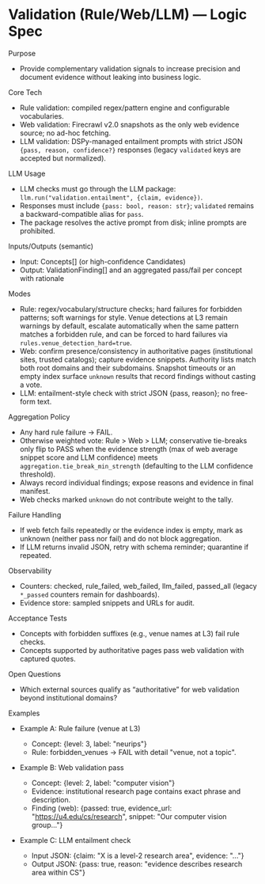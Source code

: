 # Validation (Rule/Web/LLM) — Logic Spec

Purpose
- Provide complementary validation signals to increase precision and document evidence without leaking into business logic.

Core Tech
- Rule validation: compiled regex/pattern engine and configurable vocabularies.
- Web validation: Firecrawl v2.0 snapshots as the only web evidence source; no ad-hoc fetching.
- LLM validation: DSPy-managed entailment prompts with strict JSON `{pass, reason, confidence?}` responses (legacy `validated` keys are accepted but normalized).

LLM Usage
- LLM checks must go through the LLM package: `llm.run("validation.entailment", {claim, evidence})`.
- Responses must include `{pass: bool, reason: str}`; `validated` remains a backward-compatible alias for `pass`.
- The package resolves the active prompt from disk; inline prompts are prohibited.

Inputs/Outputs (semantic)
- Input: Concepts[] (or high-confidence Candidates)
- Output: ValidationFinding[] and an aggregated pass/fail per concept with rationale

Modes
- Rule: regex/vocabulary/structure checks; hard failures for forbidden patterns; soft warnings for style. Venue detections at L3 remain warnings by default, escalate automatically when the same pattern matches a forbidden rule, and can be forced to hard failures via `rules.venue_detection_hard=true`.
- Web: confirm presence/consistency in authoritative pages (institutional sites, trusted catalogs); capture evidence snippets. Authority lists match both root domains and their subdomains. Snapshot timeouts or an empty index surface `unknown` results that record findings without casting a vote.
- LLM: entailment-style check with strict JSON {pass, reason}; no free-form text.

Aggregation Policy
- Any hard rule failure → FAIL.
- Otherwise weighted vote: Rule > Web > LLM; conservative tie-breaks only flip to PASS when the evidence strength (max of web average snippet score and LLM confidence) meets `aggregation.tie_break_min_strength` (defaulting to the LLM confidence threshold).
- Always record individual findings; expose reasons and evidence in final manifest.
- Web checks marked `unknown` do not contribute weight to the tally.

Failure Handling
- If web fetch fails repeatedly or the evidence index is empty, mark as unknown (neither pass nor fail) and do not block aggregation.
- If LLM returns invalid JSON, retry with schema reminder; quarantine if repeated.

Observability
- Counters: checked, rule_failed, web_failed, llm_failed, passed_all (legacy `*_passed` counters remain for dashboards).
- Evidence store: sampled snippets and URLs for audit.

Acceptance Tests
- Concepts with forbidden suffixes (e.g., venue names at L3) fail rule checks.
- Concepts supported by authoritative pages pass web validation with captured quotes.

Open Questions
- Which external sources qualify as “authoritative” for web validation beyond institutional domains?

Examples
- Example A: Rule failure (venue at L3)
  - Concept: {level: 3, label: "neurips"}
  - Rule: forbidden_venues → FAIL with detail "venue, not a topic".

- Example B: Web validation pass
  - Concept: {level: 2, label: "computer vision"}
  - Evidence: institutional research page contains exact phrase and description.
  - Finding (web): {passed: true, evidence_url: "https://u4.edu/cs/research", snippet: "Our computer vision group..."}

- Example C: LLM entailment check
  - Input JSON: {claim: "X is a level-2 research area", evidence: "..."}
  - Output JSON: {pass: true, reason: "evidence describes research area within CS"}
